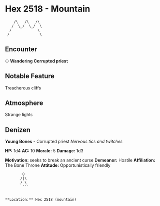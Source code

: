 # Hex 2518 - Mountain
```
    /\   /\   /\
   /  \_/  \_/  \
  /            \
 /              \
```

## Encounter

☉ **Wandering Corrupted priest**

## Notable Feature

Treacherous cliffs

## Atmosphere

Strange lights

## Denizen

**Young Bones** - Corrupted priest
*Nervous tics and twitches*

**HP:** 1d4 **AC:** 10 **Morale:** 5
**Damage:** 1d3

**Motivation:** seeks to break an ancient curse
**Demeanor:** Hostile
**Affiliation:** The Bone Throne
**Attitude:** Opportunistically friendly

```
        O
       /|\
       / \
        ```


**Location:** Hex 2518 (mountain)

